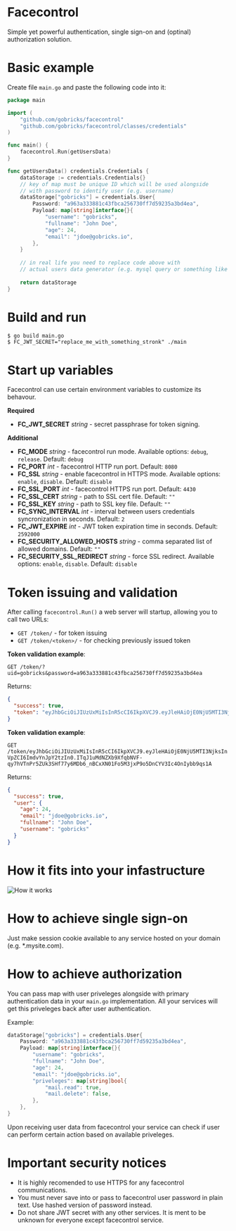 # Facecontrol

Simple yet powerful authentication, single sign-on and (optinal) authorization solution.

# Basic example

Create file `main.go` and paste the following code into it:

``` go
package main

import (
    "github.com/gobricks/facecontrol"
    "github.com/gobricks/facecontrol/classes/credentials"
)

func main() {
    facecontrol.Run(getUsersData)
}

func getUsersData() credentials.Credentials {
    dataStorage := credentials.Credentials{}
    // key of map must be unique ID which will be used alongside
    // with password to identify user (e.g. username)
    dataStorage["gobricks"] = credentials.User{
        Password: "a963a333881c43fbca256730ff7d59235a3bd4ea",
        Payload: map[string]interface{}{
            "username": "gobricks",
            "fullname": "John Doe",
            "age": 24,
            "email": "jdoe@gobricks.io",
        },
    }
    
    // in real life you need to replace code above with
    // actual users data generator (e.g. mysql query or something like this)
    
    return dataStorage
}
```

# Build and run

```
$ go build main.go
$ FC_JWT_SECRET="replace_me_with_something_stronk" ./main
```

# Start up variables

Facecontrol can use certain environment variables to customize its behavour.

**Required**

* **FC_JWT_SECRET** _string_ - secret passphrase for token signing.

**Additional**

* **FC_MODE** _string_ - facecontrol run mode. Available options: `debug`, `release`. Default: `debug`
* **FC_PORT** _int_ - facecontrol HTTP run port. Default: `8080`
* **FC_SSL** _string_ - enable facecontrol in HTTPS mode. Available options: `enable`, `disable`. Default: `disable`
* **FC_SSL_PORT** _int_ - facecontrol HTTPS run port. Default: `4430`
* **FC_SSL_CERT** _string_ - path to SSL cert file. Default: `""`
* **FC_SSL_KEY** _string_ - path to SSL key file. Default: `""`
* **FC_SYNC_INTERVAL** _int_ - interval between users credentials syncronization in seconds. Default: `2`
* **FC_JWT_EXPIRE** _int_ - JWT token expiration time in seconds. Default: `2592000`
* **FC_SECURITY_ALLOWED_HOSTS** _string_ - comma separated list of allowed domains. Default: `""`
* **FC_SECURITY_SSL_REDIRECT** _string_ - force SSL redirect. Available options: `enable`, `disable`. Default: `disable`

# Token issuing and validation

After calling ```facecontrol.Run()``` a web server will startup, allowing you to call two URLs:
* ```GET /token/``` - for token issuing
* ```GET /token/<token>/``` - for checking previously issued token

**Token validation example**:

```GET /token/?uid=gobricks&password=a963a333881c43fbca256730ff7d59235a3bd4ea```

Returns:

``` json
{
  "success": true,
  "token": "eyJhbGciOiJIUzUxMiIsInR5cCI6IkpXVCJ9.eyJleHAiOjE0NjU5MTI3NjksInVpZCI6ImdvYnJpY2tzIn0.ITqJ1uMdNZXb9XfqbNVF-qy7hVTnPr5ZUk3SHf77y6MDb6_nBCxXN01Fo5M3jxP9o5DnCYV3Ic4OnIybb9qs1A"
}
```

**Token validation example**:

```GET /token/eyJhbGciOiJIUzUxMiIsInR5cCI6IkpXVCJ9.eyJleHAiOjE0NjU5MTI3NjksInVpZCI6ImdvYnJpY2tzIn0.ITqJ1uMdNZXb9XfqbNVF-qy7hVTnPr5ZUk3SHf77y6MDb6_nBCxXN01Fo5M3jxP9o5DnCYV3Ic4OnIybb9qs1A```

Returns:

``` json
{
  "success": true,
  "user": {
    "age": 24,
    "email": "jdoe@gobricks.io",
    "fullname": "John Doe",
    "username": "gobricks"
  }
}
```

# How it fits into your infastructure
![How it works](http://i.imgur.com/Cn2ImqX.jpg)

# How to achieve single sign-on

Just make session cookie available to any service hosted on your domain (e.g. *.mysite.com).

# How to achieve authorization

You can pass map with user priveleges alongside with primary authentication data in your ```main.go``` implementation. All your services will get this priveleges back after user authentication.

Example:

``` go
dataStorage["gobricks"] = credentials.User{
    Password: "a963a333881c43fbca256730ff7d59235a3bd4ea",
    Payload: map[string]interface{}{
        "username": "gobricks",
        "fullname": "John Doe",
        "age": 24,
        "email": "jdoe@gobricks.io",
        "priveleges": map[string]bool{
            "mail.read": true,
            "mail.delete": false,
        },
    },
}
```

Upon receiving user data from facecontrol your service can check if user can perform certain action based on available priveleges. 

# Important security notices

* It is highly recomended to use HTTPS for any facecontrol communications.
* You must never save into or pass to facecontrol user password in plain text. Use hashed version of password instead.
* Do not share JWT secret with any other services. It is ment to be unknown for everyone except facecontrol service.


